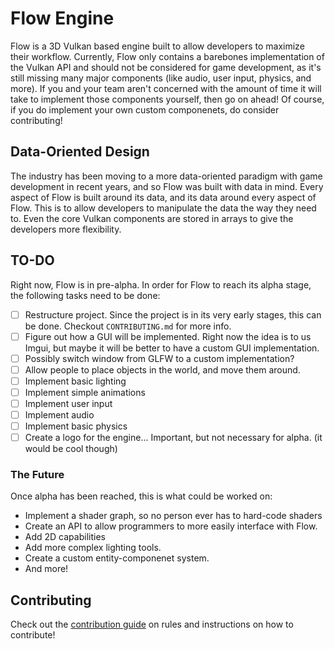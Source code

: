 # Flow Engine

Flow is a 3D Vulkan based engine built to allow developers to maximize their workflow. Currently, Flow only contains a barebones implementation of the Vulkan API and should not be considered for game development, as it's still missing many major components (like audio, user input, physics, and more). If you and your team aren't concerned with the amount of time it will take to implement those components yourself, then go on ahead! Of course, if you do implement your own custom componenets, do consider contributing!

## Data-Oriented Design
The industry has been moving to a more data-oriented paradigm with game development in recent years, and so Flow was built with data in mind. Every aspect of Flow is built around its data, and its data around every aspect of Flow. This is to allow developers to manipulate the data the way they need to. Even the core Vulkan components are stored in arrays to give the developers more flexibility.

## TO-DO
Right now, Flow is in pre-alpha. In order for Flow to reach its alpha stage, the following tasks need to be done:

- [ ] Restructure project. Since the project is in its very early stages, this can be done. Checkout `CONTRIBUTING.md` for more info.
- [ ] Figure out how a GUI will be implemented. Right now the idea is to us Imgui, but maybe it will be better to have a custom GUI implementation.
- [ ] Possibly switch window from GLFW to a custom implementation?
- [ ] Allow people to place objects in the world, and move them around.
- [ ] Implement basic lighting
- [ ] Implement simple animations
- [ ] Implement user input
- [ ] Implement audio
- [ ] Implement basic physics
- [ ] Create a logo for the engine... Important, but not necessary for alpha. (it would be cool though)

### The Future
Once alpha has been reached, this is what could be worked on:
- Implement a shader graph, so no person ever has to hard-code shaders
- Create an API to allow programmers to more easily interface with Flow.
- Add 2D capabilities
- Add more complex lighting tools.
- Create a custom entity-componenet system.
- And more!

## Contributing
Check out the [contribution guide](https://github.com/gibsorya/Flow/blob/main/CONTRIBUTING.md) on rules and instructions on how to contribute!
